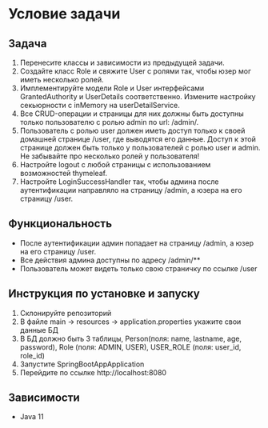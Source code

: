 # Условие задачи

## Задача

1. Перенесите классы и зависимости из предыдущей задачи.
2. Создайте класс Role и свяжите User с ролями так, чтобы юзер мог иметь несколько ролей.
3. Имплементируйте модели Role и User интерфейсами GrantedAuthority и UserDetails соответственно. Измените настройку секьюрности с inMemory на userDetailService.
4. Все CRUD-операции и страницы для них должны быть доступны только пользователю с ролью admin по url: /admin/.
5. Пользователь с ролью user должен иметь доступ только к своей домашней странице /user, где выводятся его данные. Доступ к этой странице должен быть только у пользователей с ролью user и admin. Не забывайте про несколько ролей у пользователя!
6. Настройте logout с любой страницы с использованием возможностей thymeleaf.
7. Настройте LoginSuccessHandler так, чтобы админа после аутентификации направляло на страницу /admin, а юзера на его страницу /user.

## Функциональность

- После аутентификации админ попадает на страницу /admin, а юзер на его страницу /user.
- Все действия админа доступны по адресу /admin/**
- Пользователь может видеть только свою страничку по ссылке /user

## Инструкция по установке и запуску

1. Склонируйте репозиторий
2. В файле main -> resources -> application.properties укажите свои данные БД
3. В БД должно быть 3 таблицы, Person(поля: name, lastname, age, password), Role (поля: ADMIN, USER), USER_ROLE (поля: user_id, role_id)
4. Запустите SpringBootAppApplication
5. Перейдите по ссылке http://localhost:8080

## Зависимости

- Java 11
